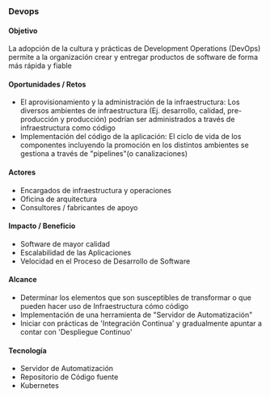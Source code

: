 ### Devops
#### Objetivo
La adopción de la cultura y prácticas de Development Operations (DevOps) permite a la organización crear y entregar productos de software de forma más rápida y fiable

#### Oportunidades / Retos
- El aprovisionamiento y la administración de la infraestructura:   Los diversos ambientes de infraestructura (Ej. desarrollo, calidad, pre-producción y producción) podrían ser administrados a través de infraestructura como código
- Implementación del código de la aplicación: El ciclo de vida de los componentes incluyendo la promoción en los distintos ambientes se gestiona a través de "pipelines"(o canalizaciones)
	
#### Actores
- Encargados de infraestructura y operaciones
- Oficina de arquitectura
- Consultores / fabricantes de apoyo
	
#### Impacto / Beneficio
- Software de mayor calidad
- Escalabilidad de las Aplicaciones​
- Velocidad en el Proceso de Desarrollo de Software ​
	
#### Alcance
- Determinar los elementos que son susceptibles de transformar o que pueden hacer uso de Infraestructura cómo código
- Implementación de una herramienta de "Servidor de Automatización"
- Iniciar con prácticas de 'Integración Continua' y gradualmente apuntar a contar con 'Despliegue Continuo'

#### Tecnología
- Servidor de Automatización
- Repositorio de Código fuente
- Kubernetes

<br>
